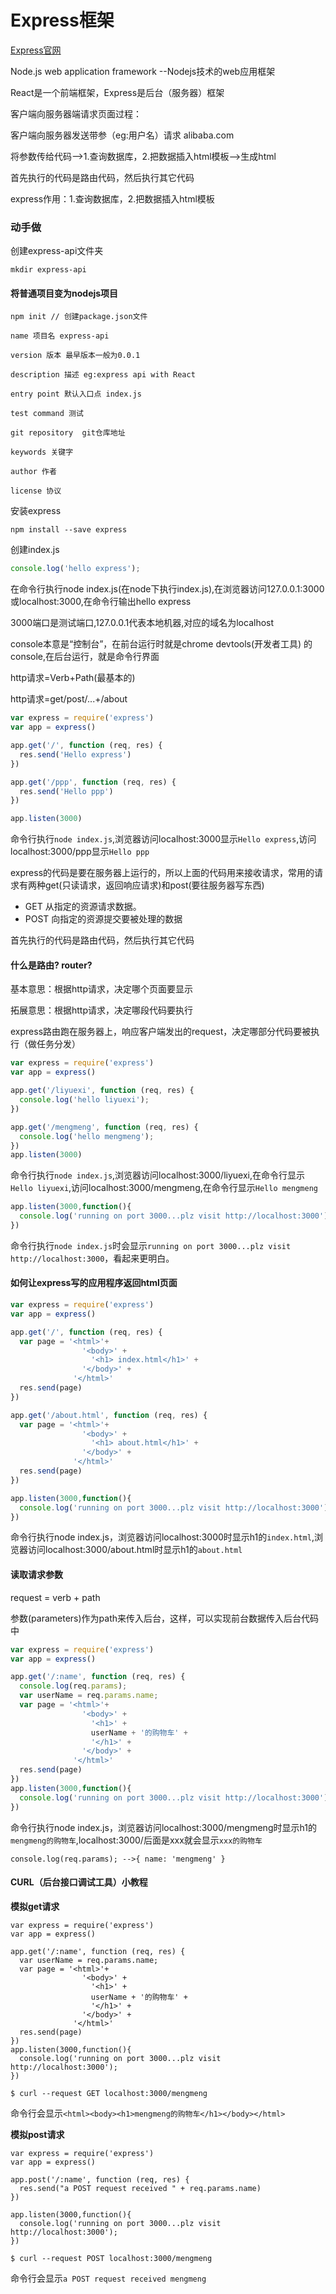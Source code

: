 # Express框架
[Express官网](http://expressjs.com/)

Node.js web application framework --Nodejs技术的web应用框架

React是一个前端框架，Express是后台（服务器）框架

客户端向服务器端请求页面过程：

客户端向服务器发送带参（eg:用户名）请求 alibaba.com

将参数传给代码-->1.查询数据库，2.把数据插入html模板-->生成html

首先执行的代码是路由代码，然后执行其它代码

express作用：1.查询数据库，2.把数据插入html模板

### 动手做
创建express-api文件夹
```
mkdir express-api
```
#### 将普通项目变为nodejs项目

```
npm init // 创建package.json文件
```
```
name 项目名 express-api

version 版本 最早版本一般为0.0.1

description 描述 eg:express api with React

entry point 默认入口点 index.js

test command 测试

git repository  git仓库地址

keywords 关键字

author 作者

license 协议
```

安装express

```
npm install --save express
```
创建index.js

```js
console.log('hello express');
```
在命令行执行node index.js(在node下执行index.js),在浏览器访问127.0.0.1:3000或localhost:3000,在命令行输出hello express

3000端口是测试端口,127.0.0.1代表本地机器,对应的域名为localhost

console本意是“控制台”，在前台运行时就是chrome devtools(开发者工具) 的 console,在后台运行，就是命令行界面

http请求=Verb+Path(最基本的)

http请求=get/post/...+/about

```js
var express = require('express')
var app = express()

app.get('/', function (req, res) {
  res.send('Hello express')
})

app.get('/ppp', function (req, res) {
  res.send('Hello ppp')
})

app.listen(3000)
```
命令行执行`node index.js`,浏览器访问localhost:3000显示`Hello express`,访问localhost:3000/ppp显示`Hello ppp`

express的代码是要在服务器上运行的，所以上面的代码用来接收请求，常用的请求有两种get(只读请求，返回响应请求)和post(要往服务器写东西)

- GET  从指定的资源请求数据。
- POST 向指定的资源提交要被处理的数据

首先执行的代码是路由代码，然后执行其它代码

#### 什么是路由? router?

基本意思：根据http请求，决定哪个页面要显示

拓展意思：根据http请求，决定哪段代码要执行

express路由跑在服务器上，响应客户端发出的request，决定哪部分代码要被执行（做任务分发）

```js
var express = require('express')
var app = express()

app.get('/liyuexi', function (req, res) {
  console.log('hello liyuexi');
})

app.get('/mengmeng', function (req, res) {
  console.log('hello mengmeng');
})
app.listen(3000)
```
命令行执行`node index.js`,浏览器访问localhost:3000/liyuexi,在命令行显示`Hello liyuexi`,访问localhost:3000/mengmeng,在命令行显示`Hello mengmeng`

```js
app.listen(3000,function(){
  console.log('running on port 3000...plz visit http://localhost:3000');
})
```
命令行执行`node index.js`时会显示`running on port 3000...plz visit http://localhost:3000`，看起来更明白。

#### 如何让express写的应用程序返回html页面
```js
var express = require('express')
var app = express()

app.get('/', function (req, res) {
  var page = '<html>'+
                '<body>' +
                  '<h1> index.html</h1>' +
                '</body>' +
              '</html>'
  res.send(page)
})

app.get('/about.html', function (req, res) {
  var page = '<html>'+
                '<body>' +
                  '<h1> about.html</h1>' +
                '</body>' +
              '</html>'
  res.send(page)
})

app.listen(3000,function(){
  console.log('running on port 3000...plz visit http://localhost:3000');
})
```
命令行执行node index.js，浏览器访问localhost:3000时显示h1的`index.html`,浏览器访问localhost:3000/about.html时显示h1的`about.html`

#### 读取请求参数

request = verb + path

参数(parameters)作为path来传入后台，这样，可以实现前台数据传入后台代码中

```js
var express = require('express')
var app = express()

app.get('/:name', function (req, res) {
  console.log(req.params);
  var userName = req.params.name;
  var page = '<html>'+
                '<body>' +
                  '<h1>' +
                  userName + '的购物车' +
                  '</h1>' +
                '</body>' +
              '</html>'
  res.send(page)
})
app.listen(3000,function(){
  console.log('running on port 3000...plz visit http://localhost:3000');
})
```
命令行执行node index.js，浏览器访问localhost:3000/mengmeng时显示h1的`mengmeng的购物车`,localhost:3000/后面是xxx就会显示`xxx的购物车`
```
console.log(req.params); -->{ name: 'mengmeng' }
```
#### CURL（后台接口调试工具）小教程

**模拟get请求**
```
var express = require('express')
var app = express()

app.get('/:name', function (req, res) {
  var userName = req.params.name;
  var page = '<html>'+
                '<body>' +
                  '<h1>' +
                  userName + '的购物车' +
                  '</h1>' +
                '</body>' +
              '</html>'
  res.send(page)
})
app.listen(3000,function(){
  console.log('running on port 3000...plz visit http://localhost:3000');
})
```
```
$ curl --request GET localhost:3000/mengmeng
```
命令行会显示`<html><body><h1>mengmeng的购物车</h1></body></html>`

**模拟post请求**
```
var express = require('express')
var app = express()

app.post('/:name', function (req, res) {
  res.send("a POST request received " + req.params.name)
})

app.listen(3000,function(){
  console.log('running on port 3000...plz visit http://localhost:3000');
})

```
```
$ curl --request POST localhost:3000/mengmeng
```
命令行会显示`a POST request received mengmeng`
